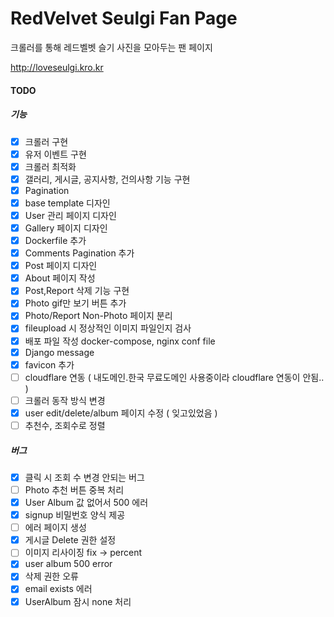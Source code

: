 # RedVelvet Seulgi Fan Page

크롤러를 통해 레드벨벳 슬기 사진을 모아두는 팬 페이지 

http://loveseulgi.kro.kr


#### TODO
##### 기능
- [x] 크롤러 구현
- [x] 유저 이벤트 구현
- [x] 크롤러 최적화
- [x] 갤러리, 게시글, 공지사항, 건의사항 기능 구현
- [x] Pagination
- [x] base template 디자인
- [x] User 관리 페이지 디자인
- [x] Gallery 페이지 디자인
- [x] Dockerfile 추가
- [x] Comments Pagination 추가
- [x] Post 페이지 디자인
- [x] About 페이지 작성
- [x] Post,Report 삭제 기능 구현
- [x] Photo gif만 보기 버튼 추가
- [x] Photo/Report Non-Photo 페이지 분리
- [x] fileupload 시 정상적인 이미지 파일인지 검사
- [x] 배포 파일 작성 docker-compose, nginx conf file
- [x] Django message
- [x] favicon 추가
- [ ] cloudflare 연동 ( 내도메인.한국 무료도메인 사용중이라 cloudflare 연동이 안됨.. )
- [ ] 크롤러 동작 방식 변경
- [x] user edit/delete/album 페이지 수정 ( 잊고있었음 )
- [ ] 추천수, 조회수로 정렬

##### 버그
- [x] 클릭 시 조회 수 변경 안되는 버그 
- [ ] Photo 추천 버튼 중복 처리
- [x] User Album 값 없어서 500 에러
- [x] signup 비밀번호 양식 제공
- [ ] 에러 페이지 생성
- [x] 게시글 Delete 권한 설정
- [ ] 이미지 리사이징 fix -> percent
- [x] user album 500 error
- [x] 삭제 권한 오류
- [x] email exists 에러
- [x] UserAlbum 잠시 none 처리